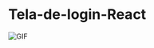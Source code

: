 ﻿# Tela-de-login-React
<img src="https://camo.githubusercontent.com/0edb858fb5255d7b765110f4ce48c5a96def68eb0714d29c16ebe621b29b0fac/68747470733a2f2f692e696d6775722e636f6d2f536b55716f596a2e67696666https://i.imgur.com/lCz1LwA.png" alt="GIF" data-canonical-src="https://i.imgur.com/SkUqoYj.giff" style="max-width: 100%;">

